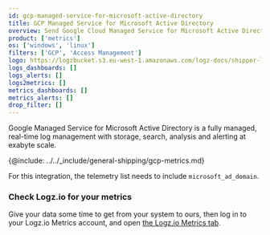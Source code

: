 ```yaml
---
id: gcp-managed-service-for-microsoft-active-directory
title: GCP Managed Service for Microsoft Active Directory
overview: Send Google Cloud Managed Service for Microsoft Active Directory metrics to your Logz.io account.
product: ['metrics']
os: ['windows', 'linux']
filters: ['GCP', 'Access Management']
logo: https://logzbucket.s3.eu-west-1.amazonaws.com/logz-docs/shipper-logos/gcpiam.png
logs_dashboards: []
logs_alerts: []
logs2metrics: []
metrics_dashboards: []
metrics_alerts: []
drop_filter: []
---
```



Google Managed Service for Microsoft Active Directory is a fully managed, real-time log management with storage, search, analysis and alerting at exabyte scale. 


{@include: ../../_include/general-shipping/gcp-metrics.md}  

For this integration, the telemetry list needs to include `microsoft_ad_domain`.

### Check Logz.io for your metrics

Give your data some time to get from your system to ours, then log in to your Logz.io Metrics account, and open [the Logz.io Metrics tab](https://app.logz.io/#/dashboard/metrics/).
